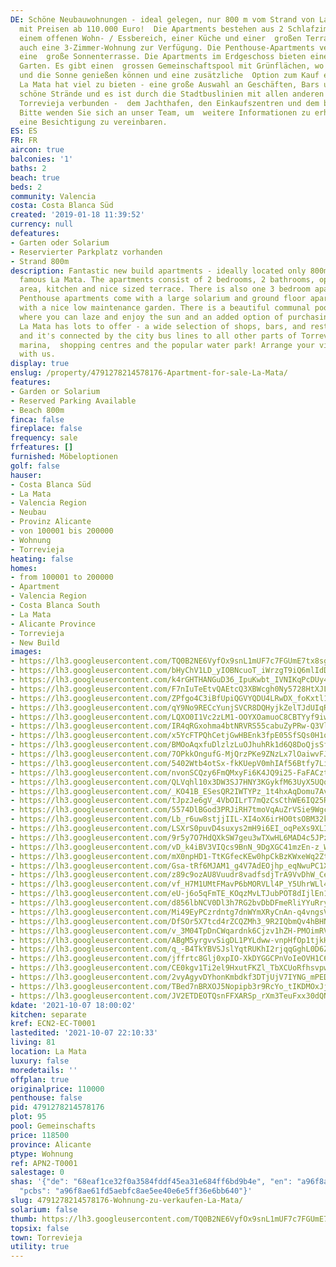 ```yaml
---
DE: Schöne Neubauwohnungen - ideal gelegen, nur 800 m vom Strand von La Mata entfernt,
  mit Preisen ab 110.000 Euro!  Die Apartments bestehen aus 2 Schlafzimmern, 2 Bädern,
  einem offenen Wohn- / Essbereich, einer Küche und einer  großen Terrasse. Es gibt
  auch eine 3-Zimmer-Wohnung zur Verfügung. Die Penthouse-Apartments verfügen über
  eine  große Sonnenterrasse. Die Apartments im Erdgeschoss bieten einen schönen pflegeleichten
  Garten. Es gibt einen  grossen Gemeinschaftspool mit Grünflächen, wo Sie faulenzen
  und die Sonne genießen können und eine zusätzliche  Option zum Kauf einer Parkeinheit.
  La Mata hat viel zu bieten - eine große Auswahl an Geschäften, Bars und  Restaurants,
  schöne Strände und es ist durch die Stadtbuslinien mit allen anderen Teilen von
  Torrevieja verbunden -  dem Jachthafen, den Einkaufszentren und dem beliebten Wasserpark!
  Bitte wenden Sie sich an unser Team, um  weitere Informationen zu erhalten oder
  eine Besichtigung zu vereinbaren.
ES: ES
FR: FR
aircon: true
balconies: '1'
baths: 2
beach: true
beds: 2
community: Valencia
costa: Costa Blanca Süd
created: '2019-01-18 11:39:52'
currency: null
defeatures:
- Garten oder Solarium
- Reservierter Parkplatz vorhanden
- Strand 800m
description: Fantastic new build apartments - ideally located only 800m from  the
  famous La Mata. The apartments consist of 2 bedrooms, 2 bathrooms, open  living/dining
  area, kitchen and nice sized terrace. There is also one 3 bedroom apartment  available.
  Penthouse apartments come with a large solarium and ground floor apartments  come
  with a nice low maintenance garden. There is a beautiful communal pool with green  areas
  where you can laze and enjoy the sun and an added option of purchasing a parking  unit.
  La Mata has lots to offer - a wide selection of shops, bars, and restaurants, nice  beaches
  and it's connected by the city bus lines to all other parts of Torrevieja - the
  marina,  shopping centres and the popular water park! Arrange your viewing appointment
  with us.
display: true
enslug: /property/4791278214578176-Apartment-for-sale-La-Mata/
features:
- Garden or Solarium
- Reserved Parking Available
- Beach 800m
finca: false
fireplace: false
frequency: sale
frfeatures: []
furnished: Möbeloptionen
golf: false
hauser:
- Costa Blanca Süd
- La Mata
- Valencia Region
- Neubau
- Provinz Alicante
- von 100001 bis 200000
- Wohnung
- Torrevieja
heating: false
homes:
- from 100001 to 200000
- Apartment
- Valencia Region
- Costa Blanca South
- La Mata
- Alicante Province
- Torrevieja
- New Build
images:
- https://lh3.googleusercontent.com/TQ0B2NE6VyfOx9snL1mUF7c7FGUmE7tx8sgt4povfL5UwodssLCuZN5By4PkAZnZ0Cc964Mev3PR5ao7rg_kBhUfirExc65Hh50=w640-rj-e30-l100
- https://lh3.googleusercontent.com/bHyChV1LD_yIOBNcuoT_iWrzgT9iQ6mlIdDxQzXGUVVDkyk_6IMKL-c6W1zhUQYNjIYhE6m4rdEtS65nFzLwhsO25e91ijPu=w640-rj-e30-l100
- https://lh3.googleusercontent.com/k4rGHTHANGuD36_IpuKwbt_IVNIKqPcDUy4CFwhB_J-gZmm1-uL0O3unTAEzEEYeFfqG_ozVJ7nvRk3I66BEhxJnwb645AoC1A=w640-rj-e30-l100
- https://lh3.googleusercontent.com/F7nIuTeEtvQAEtcQ3XBWcgh0Ny5728HtXJLSUadCILE9yT8-QtTiby50IzsKd8xpQQbLOkBzZGDvYTbF5WturDWUAl3PAH_cWw=w640-rj-e30-l100
- https://lh3.googleusercontent.com/ZPfgo4C3iBfUpiQGVYQDU4LRwDX_foKxtl1u7dPAvUpb6m6L4RDNWkAp3UXgK9g39Gy6b3ekhlYBtT9nssULU9AgL7b7wEP6MA=w640-rj-e30-l100
- https://lh3.googleusercontent.com/qY9No9RECcYunjSVCR8DQHyjkZelTJdUIqRii6g_DevUav-4Ye5HuHWGRvdeDpEVjCRDJnzwMczEjSFzugvP3m81A4b0OzCF=w640-rj-e30-l100
- https://lh3.googleusercontent.com/LQXO0I1Vc2zLM1-OOYXOamuoC8CBTYyf9iwTkd9wcTruXeU2PpI7aqYckWRqljzj-YhLl687mQ1yIgEknGr8oYGiRH1ndCzK=w640-rj-e30-l100
- https://lh3.googleusercontent.com/IR4qRGxohma4btNRVRS55cabuZyPRw-Q3Vl2xYQLWyuuQF4ErVwjOKHv6vD7Kt4BW5_YuhZOiPHqYsoYYidMnIqMhSdNyPGiEg=w640-rj-e30-l100
- https://lh3.googleusercontent.com/x5YcFTPQhCetjGwHBEnk3fpE05SfSQs0H1oZPqCsz8W9Wk-Pct2oshdzrYxlTo68Y_36ZsbY1dN-Mkn96E8wXP_PU8uZIw89xQ=w640-rj-e30-l100
- https://lh3.googleusercontent.com/BMOoAqxfuDlzlzLuOJhuhRk1d6Q8DoQjsSfAElTNlCrqC74mlPHDzFsbZlD6NLhrpnpD6G7P2CRiTArvB9QhzybeXcYAvjRkcg=w640-rj-e30-l100
- https://lh3.googleusercontent.com/7OPkkOngufG-MjQrzPKe9ZNzLx7lOaiwvFJrcC4e9Sq8cTR2JhOjfv570BwJiGkHoHQcBCIIkjQeRnQTYr1lDEhF0sngKUvArQ=w640-rj-e30-l100
- https://lh3.googleusercontent.com/5402Wtb4otSx-fkKUepV0mhIAf56Btfy7LiMJ6j9V-O1_B-tknQoKRy0SlvXG1NuPl5-4J67136vH6LJrbod3rqgSuCefRSxKA=w640-rj-e30-l100
- https://lh3.googleusercontent.com/nvonSCQzy6FmQMxyFi6K4JQ9i25-FaFACzthVCmxqdal0Dsac5-iDWD83cCwAmz0mljhh4g_eQgRdBk_KVz5L9bZmimfeJnDwQ0=w640-rj-e30-l100
- https://lh3.googleusercontent.com/QLVqhl10x3DW3SJ7HNY3KGykfM63UyX5UQqRemGh0Ln8-fzNazVWlmPmFuWedHx1FpRm8AOG0jJ1xCPgEVzU_4wbgGsRw_I49_4=w640-rj-e30-l100
- https://lh3.googleusercontent.com/_KO41B_ESesQR2IWTYPz_1t4hxAqDomu7AvGkz1fpf6NZiNqrA6HdiYROiDSgrQkq7mAv4dCqpFLeBc67OYcUy51L2nGBP4Szw=w640-rj-e30-l100
- https://lh3.googleusercontent.com/tJpzJe6gV_4VbOILrT7mQzCsCthWE6IQ25RqfvzH2WFuwEZPOPMXnD3iy2A2Xo5srH-rqchQwI5a7XMwZRFy5qQ1byyRVa5UwFo=w640-rj-e30-l100
- https://lh3.googleusercontent.com/5574DlBGod3PRJiRH7tmoVqAuZrVSie9WgcZr9hbqEo4Hg7tctJxPNt505wJAkPP4kmf1sq_0T4tToNhIJRPfyA3UAmejLaPwXs=w640-rj-e30-l100
- https://lh3.googleusercontent.com/Lb_r6uw8stjjIIL-XI4oX6irHO0tsOBM32kTgmAEmzJk_5DggcM22ESM950G4D5OENlU4FkAjBOl0j2a2qrggIhXBooa3shYqA=w640-rj-e30-l100
- https://lh3.googleusercontent.com/LSXrS0puvD4suxys2mH9i6EI_oqPeXs9XLI_G5UH6hLCnAAYAZSZpD941LOa09nWRmz7k7RUiaRzkxDPucCx0K-ArsRw0GSR=w640-rj-e30-l100
- https://lh3.googleusercontent.com/9r5y7O7HdQXkSW7geu3wTXwHL6MAD4c5JPz5Zmv5q8gN7W30QxaIRPJuYbm-O34KT3imm5ltC0O0ovjR9Bvb5WrhyxU3krvu=w640-rj-e30-l100
- https://lh3.googleusercontent.com/vD_k4iBV3VIQcs9BnN_9DgXGC41mzEn-z_WR9XElEI0n7z99AHyEgjt6BqDsy1fFQIYNDmH9SOv20M80-Hz5n_0vfIDWegprfg=w640-rj-e30-l100
- https://lh3.googleusercontent.com/mX0npHD1-TtKGfecKEw0hpCkBzKWxeWq2Zt6gAeKsXNtEDHaA2XWkItCdtriQwHjsxqiz1yupCXsK1vZa0MVGPqF2wQ9kwKJ=w640-rj-e30-l100
- https://lh3.googleusercontent.com/Gsa-tRf6MJAM1_g4V7AdEOjhp_eqNwuPC1XMR8tfdeJLpG0QDVY7EQI1sRac1VdHe22PMfgLg1nthsUXOenPUMMiRPgwdjN1vg=w640-rj-e30-l100
- https://lh3.googleusercontent.com/z89c9ozAU8Vuudr8vadfsdjTrA9VvDhW_Celf6mY-Ueu5AEJwetvpMGWxF3gFTbNHVLILJScutdX6HLqFGNUCYMFYFM9l95-ag=w640-rj-e30-l100
- https://lh3.googleusercontent.com/vf_H7M1UMtFMavP6bMORVLl4P_Y5UhrWLl4wpyriJT8ccXRTg5hENJJK6xdh8z5dyMCzqMnDt26dROc1AzrbGm9-cKw8NEdWdw=w640-rj-e30-l100
- https://lh3.googleusercontent.com/eU-j6o5qFmTE_KOqzMvLTJubPOT8dIjlEn1MgaYww7EBTQ0jMP2oZTTU3_AdmzfIncMH-avMoi6unyujWVOmFhFtuKVhzBOg8g=w640-rj-e30-l100
- https://lh3.googleusercontent.com/d856lbNCV0Dl3h7RG2bvDbDFmeRliYYuRry-V64PvLkOFazrdeVmr2JmXpUzUzLAH0-rzk2Gn0tfY36phlP8WbmYV2RybW6bboM=w640-rj-e30-l100
- https://lh3.googleusercontent.com/Mi49EyPCzrdntg7dnWYmXRyCnAn-q4vngsVl0WzqmLJZX8vYaO1eh921o7DrS8ROcEcxUBmvJ_wt7s_7GRgF1e2OSKGEVNvP3g=w640-rj-e30-l100
- https://lh3.googleusercontent.com/DfSOr5X7tcd4rZCQZMh3_9R2IQbmQv4hBHNMWZKYhatrNd3ZZ8OWY6ITuCk4AA2ZULgPbhGfo9fkK6cab1u5AvPskVsS7qNTJQ=w640-rj-e30-l100
- https://lh3.googleusercontent.com/v_3M04TpDnCWqardnk6Cjzv1hZH-PMOimRVDMl2qZ3TioBR0Lfd09Ko1clwXIttSjdO3iBcTNu0Q3XMI14Z9drD607Cgv2rsBw=w640-rj-e30-l100
- https://lh3.googleusercontent.com/ABgM5yrgvvSigDL1PYLdww-vnpHfOp1tjkH8ot5nZ1oajl3qEcZeSpbQoeY2h5BjlrdhDU0ZnrAL-eLrIrpj_MIgDI8QSOG5=w640-rj-e30-l100
- https://lh3.googleusercontent.com/q_-B4TkYBVSJslYqtRUKhI2rjqqGghL0D6ZUOEnnUkWJ_roOc0G9OAAGKQBTVA10L8xb00MTvdJGeCnT3F9uSPOkQfYn-fdC=w640-rj-e30-l100
- https://lh3.googleusercontent.com/jffrtc8Glj0xpIO-XkDYGGCPnVoIeOVH1C6sO7FyCa8BR7hcx_gmGcwtkuqjdgkHdJZwYyCy0EC0XsOk0YXy8G9n2hcTdTgMRA=w640-rj-e30-l100
- https://lh3.googleusercontent.com/CE0kgv1Ti2el9HxutFKZl_TbXCUoRfhsvpwIGnFHcL0_4DXxo2d45EJ60Qy7ZAcDxz5TgzZEkFvaMj_3cCgx7-rN__6sSBrKGA=w640-rj-e30-l100
- https://lh3.googleusercontent.com/2vyAgyvDYhonKmbdkf3DTjUjV7IYNG_mPEDRY50u_M5WONC-QbBxlE4e1qXNnTLrk1mq6rb0NrtlJqc6w-Y8l6lvIagueSpMIg=w640-rj-e30-l100
- https://lh3.googleusercontent.com/TBed7nBRXOJ5Nopipb3r9RcYo_tIKDMOxJj2BPDlysm9PADNQmikFYqAL7bfZfqjPTPOfAdvLrCuHlTJorJzBrlSq1AKF5aB=w640-rj-e30-l100
- https://lh3.googleusercontent.com/JV2ETDEOTQsnFFXARSp_rXm3TeuFxx30dQNF8wBwSTSbol8IOuxfclYJKRj-QFw9wGw_BMcY7_X7hQODaQHCLqPTQkOn8CqH9w=w640-rj-e30-l100
kdate: '2021-10-07 18:00:02'
kitchen: separate
kref: ECN2-EC-T0001
lastedited: '2021-10-07 22:10:33'
living: 81
location: La Mata
luxury: false
moredetails: ''
offplan: true
originalprice: 110000
penthouse: false
pid: 4791278214578176
plot: 95
pool: Gemeinschafts
price: 118500
province: Alicante
ptype: Wohnung
ref: APN2-T0001
salestage: 0
shas: '{"de": "68eaf1ce32f0a3584fddf45ea31e684ff6bd9b4e", "en": "a96f8ae61fd5aebfc8ae5ee40e6e5ff36e6bb640",
  "pcbs": "a96f8ae61fd5aebfc8ae5ee40e6e5ff36e6bb640"}'
slug: 4791278214578176-Wohnung-zu-verkaufen-La-Mata/
solarium: false
thumb: https://lh3.googleusercontent.com/TQ0B2NE6VyfOx9snL1mUF7c7FGUmE7tx8sgt4povfL5UwodssLCuZN5By4PkAZnZ0Cc964Mev3PR5ao7rg_kBhUfirExc65Hh50=w400-h240-n-rj-e30-l100
topsix: false
town: Torrevieja
utility: true
---
```

